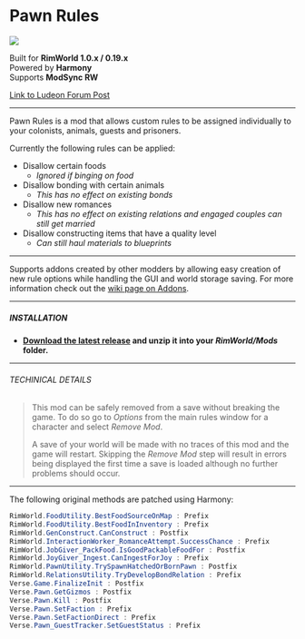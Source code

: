 # Pawn Rules
![](https://img.shields.io/badge/Version-1.0.2-brightgreen.svg)

Built for **RimWorld 1.0.x / 0.19.x**\
Powered by **Harmony**\
Supports **ModSync RW**

[Link to Ludeon Forum Post](https://ludeon.com/forums/index.php?topic=43086.0)

------------

Pawn Rules is a mod that allows custom rules to be assigned individually to your colonists, animals, guests and prisoners.

Currently the following rules can be applied:
- Disallow certain foods
  - *Ignored if binging on food*
- Disallow bonding with certain animals
  - *This has no effect on existing bonds*
- Disallow new romances
  - *This has no effect on existing relations and engaged couples can still get married*
- Disallow constructing items that have a quality level
  - *Can still haul materials to blueprints*

------------

Supports addons created by other modders by allowing easy creation of new rule options while handling the GUI and world storage saving. For more information check out the [wiki page on Addons](https://github.com/Jaxe-Dev/PawnRules/wiki/Addons).

------------

##### INSTALLATION
- **[Download the latest release](https://github.com/Jaxe-Dev/PawnRules/releases/latest) and unzip it into your *RimWorld/Mods* folder.**

------------

###### TECHINICAL DETAILS
>This mod can be safely removed from a save without breaking the game. To do so go to *Options* from the main rules window for a character and select *Remove Mod*.
>
> A save of your world will be made with no traces of this mod and the game will restart. Skipping the *Remove Mod* step will result in errors being displayed the first time a save is loaded although no further problems should occur.

------------

The following original methods are patched using Harmony:
```C#
RimWorld.FoodUtility.BestFoodSourceOnMap : Prefix
RimWorld.FoodUtility.BestFoodInInventory : Prefix
RimWorld.GenConstruct.CanConstruct : Postfix
RimWorld.InteractionWorker_RomanceAttempt.SuccessChance : Prefix
RimWorld.JobGiver_PackFood.IsGoodPackableFoodFor : Postfix
RimWorld.JoyGiver_Ingest.CanIngestForJoy : Prefix
RimWorld.PawnUtility.TrySpawnHatchedOrBornPawn : Postfix
RimWorld.RelationsUtility.TryDevelopBondRelation : Prefix
Verse.Game.FinalizeInit : Postfix
Verse.Pawn.GetGizmos : Postfix
Verse.Pawn.Kill : Postfix
Verse.Pawn.SetFaction : Prefix
Verse.Pawn.SetFactionDirect : Prefix
Verse.Pawn_GuestTracker.SetGuestStatus : Prefix
```
